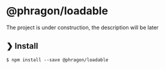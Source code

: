 # @phragon/loadable

The project is under construction, the description will be later

## ❯ Install

```
$ npm install --save @phragon/loadable
```
